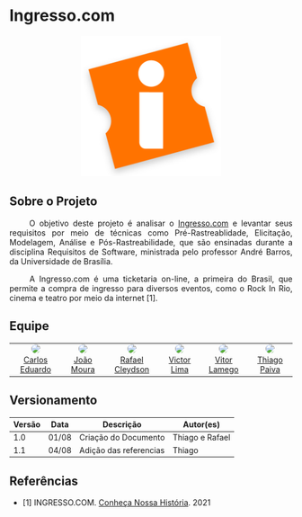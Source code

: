  <h1> Ingresso.com </h1>

<center>
  <a align="center" href="https://www.ingresso.com/" target="_blank" > 
    <img src="./assets/ingresso-logo.png" width="250px"/>
  </a>
</center>

## Sobre o Projeto 
  
  <p align="justify">&emsp;&emsp;
    O objetivo deste projeto é analisar o <a href="https://www.ingresso.com/">Ingresso.com</a> e levantar seus requisitos por meio de técnicas como Pré-Rastreablidade, Elicitação, Modelagem, Análise e Pós-Rastreabilidade, que são ensinadas durante a disciplina Requisitos de Software, ministrada pelo professor André Barros, da Universidade de Brasília.
  </p>
  
  <p align="justify">&emsp;&emsp;
    A Ingresso.com é uma ticketaria on-line, a primeira do Brasil, que permite a compra de ingresso para diversos eventos, como o Rock In Rio, cinema e teatro por meio da internet [1].
  </p>
  
## Equipe
  
  <table>
    <tr>
      <!-- Carlos   -->
       <td align="center"><a href="https://github.com/carlosfiuza"><img style="border-radius: 50%;" src="https://github.com/carlosfiuza.png" width="100px;"/><br />         Carlos Eduardo
         </a>
      </td>
     <!-- Joao   -->
       <td align="center"><a href="https://github.com/joao-moura"><img style="border-radius: 50%;" src="https://github.com/joao-moura.png" width="100px;"/><br />         João Moura
         </a>
      </td>
     <!-- Rafael   -->
       <td align="center"><a href="https://github.com/rcleydsonr"><img style="border-radius: 50%;" src="https://github.com/rcleydsonr.png" width="100px;"/><br />           Rafael Cleydson
        </a>
      </td>
      <!-- Vitor   -->
       <td align="center"><a href="https://github.com/vital14"><img style="border-radius: 50%;" src="https://github.com/vital14.png" width="100px;"/><br />                 Victor Lima
         </a>
      </td>
      <!-- Vitor Lamego   -->
       <td align="center"><a href="https://github.com/vitorlamego"><img style="border-radius: 50%;" src="https://github.com/vitorlamego.png" width="100px;"/><br />         Vitor Lamego
         </a>
      </td>
       <!-- Thiago   -->
       <td align="center"><a href="https://github.com/thiagohdaqw"><img style="border-radius: 50%;" src="https://github.com/thiagohdaqw.png" width="100px;"/><br />         Thiago Paiva
         </a>
      </td>
    </table>


## Versionamento

| Versão | Data  | Descrição            | Autor(es)       |
| ------ | ----- | -------------------- | --------------- |
| 1.0    | 01/08 | Criação do Documento | Thiago e Rafael |
| 1.1    | 04/08 | Adição das referencias| Thiago |

## Referências

- [1] INGRESSO.COM. [Conheça Nossa História](https://www.ingresso.com/institucional#section-timeline). 2021
